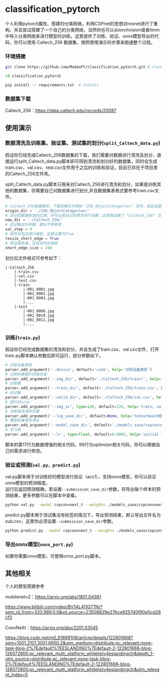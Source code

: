 # classification_pytorch
 个人利用pytorch魔改、搭建的分类网络，利用CSPnet的思想对resnet进行了重构，并且尝试搭建了一个自己的分类网络，当然你也可以从torchvision或者timm中导入分类网络来进行模型的训练。这里提供了训练、验证、onnx模型导出的代码，你可以使用 Caltech_256 数据集，按照使用演示的步骤来跑通整个过程。

 
 ### 环境搭建
 ```bash
git clone https://github.com/MadaoFY/classification_pytorch.git # clone

cd classification_pytorch

pip install -r requirements.txt  # install
```

### 数据集下载
Caltech_256：https://data.caltech.edu/records/20087

## 使用演示
### 数据清洗及训练集、验证集、测试集的划分(```split_Caltech_data.py```)
假设你已经完成Caltech_256数据集的下载，我们需要对数据进行清洗及划分，直接运行split_Caltech_data.py脚本即可得到清洗和划分好的数据集，同时会生成train.csv、val.csv、test.csv文件用于之后的训练和验证，目前已存在于项目里的Caltech_256文件夹。

split_Caltech_data.py脚本只用来对Caltech_256进行清洗和划分，如果是训练其他的数据集，你需要自己对数据集进行划分,并且数据集表格式要参考train.csv文件。
```python
# Caltech_256数据路径，下载后解压可得到 "256_ObjectCategories" 文件，因此这里默认设置 './256_ObjectCategories/'
origin_dir = './256_ObjectCategories/'
# 划分后数据存放的位置，你可以按自己的需求进行设置，这里我创建了 "Caltech_256" 文件夹来放置清洗、划分后的数据
new_dir = './Caltech_256/'
# 验证集划分参数，建议不用修改
val_step = 8
# 是否对短边进行缩放，这里设置为True
resize_short_edge = True
# 短边缩放值，长边会同比缩放
short_edge_size = 240
```
划分后文件格式可参考如下：
```
|-Caltech_256
    |-train.csv
    |-val.csv
    |-test.csv
    |-train
        |-001_0001.jpg
        |-001_0002.jpg
        |-001_0003.jpg
        |-...
    |-test
        |-001_0008.jpg
        |-001_0010.jpg
        |-001_0011.jpg
        |-...
```

### 训练(```train.py```)
假设你已经完成数据集的清洗和划分，并且生成了train.csv、val.csv文件，打开train.py脚本确认参数后即可运行，部分参数如下。
```python
# 训练设备类型
parser.add_argument('--device', default='cuda', help='训练设备类型')
# 训练所需图片的根目录
parser.add_argument('--img_dir', default='./Caltech_256/train/', help='训练所用图片根目录')
# 训练集
parser.add_argument('--train_dir', default='./Caltech_256/train.csv', help='训练集文档')
# 验证集
parser.add_argument('--valid_dir', default='./Caltech_256/val.csv', help='验证集文档')
# 图片的size
parser.add_argument('--img_sz', type=int, default=224, help='train, val image size (pixels)')
# 训练信息保存位置
parser.add_argument('--log_save_dir', default=None, help='tensorboard信息保存地址')
# 模型权重保存地址
parser.add_argument('--model_save_dir', default='./models_save/cspconvnext_t', help='模型权重保存地址')
# 学习率
parser.add_argument('--lr', type=float, default=0.0005, help='initial learning rate, 0.001 is the default value for training')
```
脚本的第17行为数据增强的相关代码，99行为optimizer相关代码，你可以根据自己的需求进行修改。


### 验证或预测(```val.py、predict.py```)
val.py脚本用于对训练好的模型进行验证（acc1），支持onnx模型，你可以验证onnx模型的预测精度。  
运行后返回预测精确，若设置```--submission_save_dir```参数，将导出每个样本的预测结果，更多参数可以在脚本中查看。  
```bash
python val.py --model cspconvnext_t --weights ./models_save/cspconvnext_t_165_0.71224.pth --img_dir ./Caltech_256/test/ --val_dir ./Caltech_256/test.csv -num_classes 257
```

predict.py脚本用于测试集没有标签的情况下，导出预测结果，默认导出文件名为sub.csv，这里你必须设置```--submission_save_dir```参数。
```bash
python predict.py --model cspconvnext_t --weights ./models_save/cspconvnext_t_165_0.71224.pth --img_dir ./Caltech_256/test/ --val_dir ./Caltech_256/test.csv -num_classes 257 --submission_save_dir sub.csv
```

### 导出onnx模型(```onnx_port.py```)
如果你需要onnx模型，可使用onnx_port.py脚本。


## 其他相关

个人的模型搭建参考

mobilenetv2：https://arxiv.org/abs/1801.04381

https://www.bilibili.com/video/BV1AL411G77N/?spm_id_from=333.999.0.0&vd_source=23508829e27bce925740f90e5cd28cf3


ConvNeXt：https://arxiv.org/abs/2201.03545

https://blog.csdn.net/m0_61899108/article/details/122801668?spm=1001.2101.3001.6650.2&utm_medium=distribute.pc_relevant.none-task-blog-2%7Edefault%7EESLANDING%7Edefault-2-122801668-blog-126072800.pc_relevant_multi_platform_whitelistv4eslandingctr&depth_1-utm_source=distribute.pc_relevant.none-task-blog-2%7Edefault%7EESLANDING%7Edefault-2-122801668-blog-126072800.pc_relevant_multi_platform_whitelistv4eslandingctr&utm_relevant_index=5




